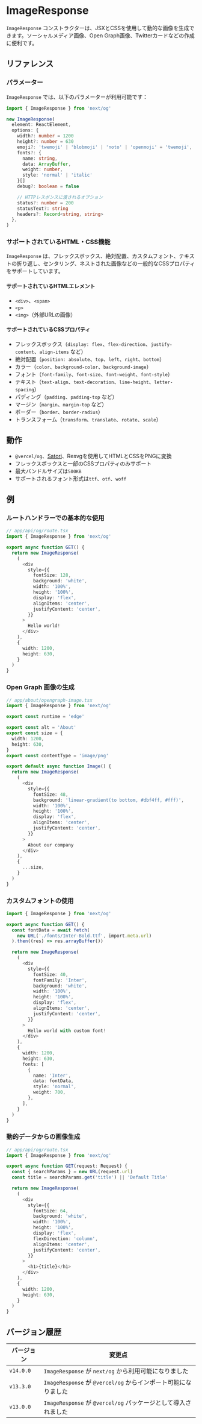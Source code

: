 # ImageResponse

`ImageResponse` コンストラクターは、JSXとCSSを使用して動的な画像を生成できます。ソーシャルメディア画像、Open Graph画像、Twitterカードなどの作成に便利です。

## リファレンス

### パラメーター

`ImageResponse` では、以下のパラメーターが利用可能です：

```typescript
import { ImageResponse } from 'next/og'

new ImageResponse(
  element: ReactElement,
  options: {
    width?: number = 1200
    height?: number = 630
    emoji?: 'twemoji' | 'blobmoji' | 'noto' | 'openmoji' = 'twemoji',
    fonts?: {
      name: string,
      data: ArrayBuffer,
      weight: number,
      style: 'normal' | 'italic'
    }[]
    debug?: boolean = false

    // HTTPレスポンスに渡されるオプション
    status?: number = 200
    statusText?: string
    headers?: Record<string, string>
  },
)
```

### サポートされているHTML・CSS機能

`ImageResponse` は、フレックスボックス、絶対配置、カスタムフォント、テキストの折り返し、センタリング、ネストされた画像などの一般的なCSSプロパティをサポートしています。

#### サポートされているHTMLエレメント

- `<div>`、`<span>`
- `<p>`
- `<img>`（外部URLの画像）

#### サポートされているCSSプロパティ

- フレックスボックス（`display: flex`、`flex-direction`、`justify-content`、`align-items` など）
- 絶対配置（`position: absolute`、`top`、`left`、`right`、`bottom`）
- カラー（`color`、`background-color`、`background-image`）
- フォント（`font-family`、`font-size`、`font-weight`、`font-style`）
- テキスト（`text-align`、`text-decoration`、`line-height`、`letter-spacing`）
- パディング（`padding`、`padding-top` など）
- マージン（`margin`、`margin-top` など）
- ボーダー（`border`、`border-radius`）
- トランスフォーム（`transform`、`translate`、`rotate`、`scale`）

## 動作

- `@vercel/og`、[Satori](https://github.com/vercel/satori)、Resvgを使用してHTMLとCSSをPNGに変換
- フレックスボックスと一部のCSSプロパティのみサポート
- 最大バンドルサイズは`500KB`
- サポートされるフォント形式は`ttf`、`otf`、`woff`

## 例

### ルートハンドラーでの基本的な使用

```typescript
// app/api/og/route.tsx
import { ImageResponse } from 'next/og'

export async function GET() {
  return new ImageResponse(
    (
      <div
        style={{
          fontSize: 128,
          background: 'white',
          width: '100%',
          height: '100%',
          display: 'flex',
          alignItems: 'center',
          justifyContent: 'center',
        }}
      >
        Hello world!
      </div>
    ),
    {
      width: 1200,
      height: 630,
    }
  )
}
```

### Open Graph 画像の生成

```typescript
// app/about/opengraph-image.tsx
import { ImageResponse } from 'next/og'

export const runtime = 'edge'

export const alt = 'About'
export const size = {
  width: 1200,
  height: 630,
}
export const contentType = 'image/png'

export default async function Image() {
  return new ImageResponse(
    (
      <div
        style={{
          fontSize: 48,
          background: 'linear-gradient(to bottom, #dbf4ff, #fff)',
          width: '100%',
          height: '100%',
          display: 'flex',
          alignItems: 'center',
          justifyContent: 'center',
        }}
      >
        About our company
      </div>
    ),
    {
      ...size,
    }
  )
}
```

### カスタムフォントの使用

```typescript
import { ImageResponse } from 'next/og'

export async function GET() {
  const fontData = await fetch(
    new URL('./fonts/Inter-Bold.ttf', import.meta.url)
  ).then((res) => res.arrayBuffer())

  return new ImageResponse(
    (
      <div
        style={{
          fontSize: 40,
          fontFamily: 'Inter',
          background: 'white',
          width: '100%',
          height: '100%',
          display: 'flex',
          alignItems: 'center',
          justifyContent: 'center',
        }}
      >
        Hello world with custom font!
      </div>
    ),
    {
      width: 1200,
      height: 630,
      fonts: [
        {
          name: 'Inter',
          data: fontData,
          style: 'normal',
          weight: 700,
        },
      ],
    }
  )
}
```

### 動的データからの画像生成

```typescript
// app/api/og/route.tsx
import { ImageResponse } from 'next/og'

export async function GET(request: Request) {
  const { searchParams } = new URL(request.url)
  const title = searchParams.get('title') || 'Default Title'

  return new ImageResponse(
    (
      <div
        style={{
          fontSize: 64,
          background: 'white',
          width: '100%',
          height: '100%',
          display: 'flex',
          flexDirection: 'column',
          alignItems: 'center',
          justifyContent: 'center',
        }}
      >
        <h1>{title}</h1>
      </div>
    ),
    {
      width: 1200,
      height: 630,
    }
  )
}
```

## バージョン履歴

| バージョン | 変更点 |
|-----------|--------|
| `v14.0.0` | `ImageResponse` が `next/og` から利用可能になりました |
| `v13.3.0` | `ImageResponse` が `@vercel/og` からインポート可能になりました |
| `v13.0.0` | `ImageResponse` が `@vercel/og` パッケージとして導入されました |
